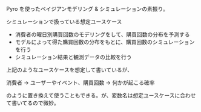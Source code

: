 Pyro を使ったベイジアンモデリング & シミュレーションの素振り。

シミュレーションで扱っている想定ユースケース

- 消費者の曜日別購買回数のモデリングをして、購買回数の分布を予測する
- モデルによって得た購買回数の分布をもとに、購買回数のシミュレーションを行う
- シミュレーション結果と観測データの比較を行う

上記のようなユースケースを想定して書いているが、

消費者 -> ユーザーやイベント、購買回数 -> 何かが起こる確率

のように置き換えて使うこともできる。が、変数名は想定ユースケースに合わせて書いてるので微妙。
